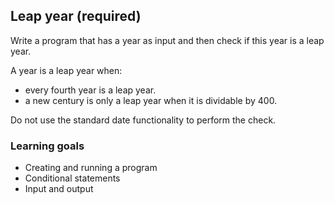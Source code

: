 ## **Leap year (required)**
Write a program that has a year as input and then check if this year is a leap year.

A year is a leap year when:

- every fourth year is a leap year.
- a new century is only a leap year when it is dividable by 400.

Do not use the standard date functionality to perform the check.

### **Learning goals**
- Creating and running a program
- Conditional statements
- Input and output